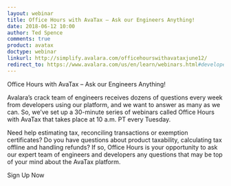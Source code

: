```yaml
---
layout: webinar
title: Office Hours with AvaTax – Ask our Engineers Anything!
date: 2018-06-12 10:00
author: Ted Spence
comments: true
product: avatax
doctype: webinar
linkurl: http://simplify.avalara.com/officehourswithavataxjune12/
redirect_to: https://www.avalara.com/us/en/learn/webinars.html#developerwebinars
---
```


Office Hours with AvaTax – Ask our Engineers Anything!

Avalara’s crack team of engineers receives dozens of questions every week from developers using our platform, and we want to answer as many as we can. So, we’ve set up a 30-minute series of webinars called Office Hours with AvaTax that takes place at 10 a.m. PT every Tuesday.

Need help estimating tax, reconciling transactions or exemption certificates? Do you have questions about product taxability, calculating tax offline and handling refunds?  If so, Office Hours is your opportunity to ask our expert team of engineers and developers any questions that may be top of your mind about the AvaTax platform.

Sign Up Now